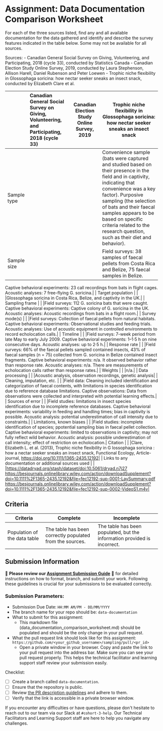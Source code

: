 # Assignment: Data Documentation Comparison Worksheet

For each of the three sources listed, find any and all available documentation for the data gathered and identify and describe the survey features indicated in the table below. Some may not be available for all sources.

Sources: - Canadian General Social Survey on Giving, Volunteering, and Participating, 2018 (cycle 33), conducted by Statistics Canada - Canadian Election Study Online Survey, 2019, conducted by Laura Stephenson, Allison Harell, Daniel Rubenson and Peter Loewen - Trophic niche flexibility in Glossophaga soricina: how nectar seeker sneaks an insect snack, conducted by Elizabeth Clare et al.

|                                                       | Canadian General Social Survey on Giving, Volunteering, and Participating, 2018 (cycle 33) | Canadian Election Study Online Survey, 2019 | Trophic niche flexibility in Glossophaga soricina: how nectar seeker sneaks an insect snack |
|----------------|:--------------------|----------------|---------------------|
| Sample type                                           |                                                                                            |                                             |Convenience sample (bats were captured and studied based on their presence in the field and in captivity, indicating that convenience was a key factor). Purposive sampling (the selection of bats and their faecal samples appears to be based on specific criteria related to the research question, such as their diet and behavior).|
| Sample size                                           |                                                                                            |                                             |Field surveys: 38 samples of faecal pellets from Costa Rica and Belize, 75 faecal samples in Belize.
Captive behavioral experiments: 23 call recordings from bats in flight cages.
Acoustic analyses: 7 free-flying G. soricina.|
| Target population                                     |                                                                                            |                                             |Glossophaga soricina in Costa Rica, Belize, and captivity in the UK.|
| Sampling frame                                        |                                                                                            |                                             |Field surveys: 112 G. soricina bats that were caught.
Captive behavioral experiments: Captive colony of G. soricina in the UK.
Acoustic analyses: Acoustic recordings from bats in a flight room.|
| Survey mode(s)                                        |                                                                                            |                                             |Field surveys: Collection of faecal pellets from natural habitats.
Captive behavioral experiments: Observational studies and feeding trials.
Acoustic analyses: Use of acoustic equipment in controlled environments to record echolocation calls.|
| Timeline                                              |                                                                                            |                                             |Field surveys: 7-week period from late May to early July 2009.
Captive behavioral experiments: 1–1·5 h on nine consecutive days.
Acoustic analyses: up to 2·5 h.|
| Response rate                                         |                                                                                            |                                             |Field surveys: 66% of the faecal pellets sampled contained insects, 43% of faecal samples (n = 75) collected from G. soricina in Belize contained insect fragments.
Captive behavioral experiments: n/a. It observed behavior rather than response rate.
Acoustic analyses: n/a. There are measurements of echolocation calls rather than response rates.|
| Weights                                               |                                                                                            |                                             |n/a.|
| Data processing                                       |                                                                                            |                                             |Acoustic analysis, observation recordings, genetic analysis|
| Cleaning, imputation, etc.                            |                                                                                            |                                             |Field data: Cleaning included identification and categorization of faecal contents, with limitations in species identification due to reference database limitations.
Captive observations: Data from observations were collected and interpreted with potential learning effects.|
| Sources of error                                      |                                                                                            |                                             |Field studies: limitations in insect species identification due to incomplete reference databases.
Captive behavioral experiments: variability in feeding and handling times; bias in captivity is possible.
Acoustic analysis: potential underestimation of call intensity due to constraints.|
| Limitations, known biases                             |                                                                                            |                                             |Field studies: incomplete identification of species; ppotential sampling bias in faecal pellet collection.
Captive behavioral experiments: limited to observations in captivity; may not fully reflect wild behavior.
Acoustic analysis: possible underestimation of call intensity; effect of restriction on echolocation.| Citation                                              |                                                                                            |                                             |Clare, Elizabeth L. et al. (2013), Trophic niche flexibility in G lossophaga soricina : how a nectar seeker sneaks an insect snack, Functional Ecology, Article-journal, https://doi.org/10.1111/1365-2435.12192|
| Links to any documentation or additional sources used |                                                                                            |                                             |https://datadryad.org/stash/dataset/doi:10.5061/dryad.n7j27
https://besjournals.onlinelibrary.wiley.com/action/downloadSupplement?doi=10.1111%2F1365-2435.12192&file=fec12192-sup-0001-LaySummary.pdf
https://besjournals.onlinelibrary.wiley.com/action/downloadSupplement?doi=10.1111%2F1365-2435.12192&file=fec12192-sup-0002-VideoS1.m4v|

## Criteria

|Criteria|Complete|Incomplete|
|--------|----|----|
|Population of the data table|The table has been correctly populated from the sources.|The table has been populated, but the information provided is incorrect.|

## Submission Information

🚨 **Please review our [Assignment Submission Guide](https://github.com/UofT-DSI/onboarding/blob/main/onboarding_documents/submissions.md)** 🚨 for detailed instructions on how to format, branch, and submit your work. Following these guidelines is crucial for your submissions to be evaluated correctly.

### Submission Parameters:
* Submission Due Date: `HH:MM AM/PM - DD/MM/YYYY`
* The branch name for your repo should be: `data-documentation`
* What to submit for this assignment:
     * This markdown file (data_documentation_comparison_worksheet.md) should be populated and should be the only change in your pull request.
* What the pull request link should look like for this assignment: `https://github.com/<your_github_username>/sampling/pull/<pr_id>`
     * Open a private window in your browser. Copy and paste the link to your pull request into the address bar. Make sure you can see your pull request properly. This helps the technical facilitator and learning support staff review your submission easily.

Checklist:
- [ ] Create a branch called `data-documentation`.
- [ ] Ensure that the repository is public.
- [ ] Review [the PR description guidelines](https://github.com/UofT-DSI/onboarding/blob/main/onboarding_documents/submissions.md#guidelines-for-pull-request-descriptions) and adhere to them.
- [ ] Verify that the link is accessible in a private browser window.

If you encounter any difficulties or have questions, please don't hesitate to reach out to our team via our Slack at `#cohort-3-help`. Our Technical Facilitators and Learning Support staff are here to help you navigate any challenges.
